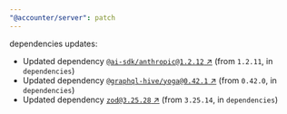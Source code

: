 ```yaml
---
"@accounter/server": patch
---
```

dependencies updates:
  - Updated dependency [`@ai-sdk/anthropic@1.2.12` ↗︎](https://www.npmjs.com/package/@ai-sdk/anthropic/v/1.2.12) (from `1.2.11`, in `dependencies`)
  - Updated dependency [`@graphql-hive/yoga@0.42.1` ↗︎](https://www.npmjs.com/package/@graphql-hive/yoga/v/0.42.1) (from `0.42.0`, in `dependencies`)
  - Updated dependency [`zod@3.25.28` ↗︎](https://www.npmjs.com/package/zod/v/3.25.28) (from `3.25.14`, in `dependencies`)

